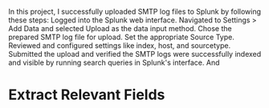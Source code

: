 In this project, I successfully uploaded SMTP log files to Splunk by following these steps: Logged into the Splunk web interface. Navigated to Settings > Add Data and selected Upload as the data input method. Chose the prepared SMTP log file for upload. Set the appropriate Source Type. Reviewed and configured settings like index, host, and sourcetype. Submitted the upload and verified the SMTP logs were successfully indexed and visible by running search queries in Splunk's interface. And
# Extract Relevant Fields
